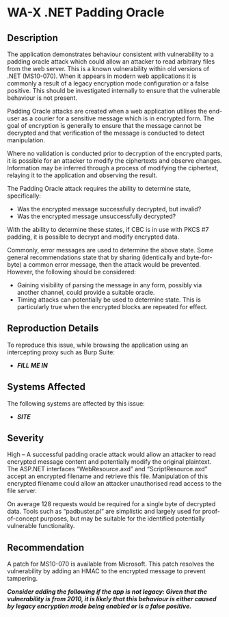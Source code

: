 WA-X .NET Padding Oracle
========================

Description
-----------
The application demonstrates behaviour consistent with vulnerability to a padding oracle attack which could allow an attacker to read arbitrary files from the web server. This is a known vulnerability within old versions of .NET (MS10-070). When it appears in modern web applications it is commonly a result of a legacy encryption mode configuration or a false positive. This should be investigated internally to ensure that the vulnerable behaviour is not present.

Padding Oracle attacks are created when a web application utilises the end-user as a courier for a sensitive message which is in encrypted form. The goal of encryption is generally to ensure that the message cannot be decrypted and that verification of the message is conducted to detect manipulation.

Where no validation is conducted prior to decryption of the encrypted parts, it is possible for an attacker to modify the ciphertexts and observe changes. Information may be inferred through a process of modifying the ciphertext, relaying it to the application and observing the result.

The Padding Oracle attack requires the ability to determine state, specifically:
 * Was the encrypted message successfully decrypted, but invalid?
 * Was the encrypted message unsuccessfully decrypted?

With the ability to determine these states, if CBC is in use with PKCS #7 padding, it is possible to decrypt and modify encrypted data.

Commonly, error messages are used to determine the above state. Some general recommendations state that by sharing (identically and byte-for-byte) a common error message, then the attack would be prevented. However, the following should be considered:
 * Gaining visibility of parsing the message in any form, possibly via another channel, could provide a suitable oracle.
 * Timing attacks can potentially be used to determine state. This is particularly true when the encrypted blocks are repeated for effect.

Reproduction Details
--------------------
To reproduce this issue, while browsing the application using an intercepting proxy such as Burp Suite:
  * ***FILL ME IN***

Systems Affected
----------------
The following systems are affected by this issue:
  * ***SITE***

Severity
--------
High – A successful padding oracle attack would allow an attacker to read encrypted message content and potentially modify the original plaintext. The ASP.NET interfaces “WebResource.axd” and “ScriptResource.axd” accept an encrypted filename and retrieve this file. Manipulation of this encrypted filename could allow an attacker unauthorised read access to the file server.

On average 128 requests would be required for a single byte of decrypted data. Tools such as “padbuster.pl” are simplistic and largely used for proof-of-concept purposes, but may be suitable for the identified potentially vulnerable functionality.

Recommendation
--------------
A patch for MS10-070 is available from Microsoft. This patch resolves the vulnerability by adding an HMAC to the encrypted message to prevent tampering.

***Consider adding the following if the app is not legacy: Given that the vulnerability is from 2010, it is likely that this behaviour is either caused by legacy encryption mode being enabled or is a false positive.***

